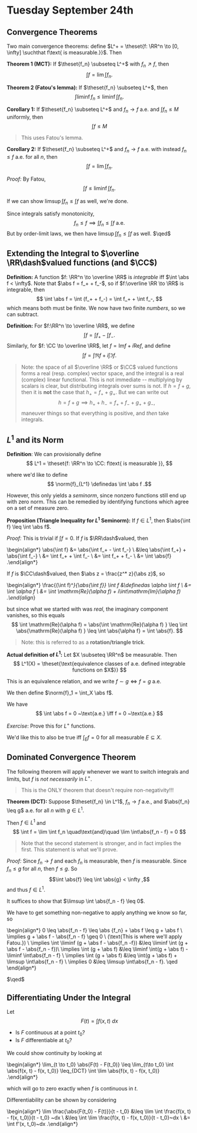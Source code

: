 # Tuesday September 24th 

## Convergence Theorems

Two main convergence theorems: define $L^+ = \theset{f: \RR^n \to [0, \infty] \suchthat f\text{ is measurable.}}$.
Then

**Theorem 1 (MCT):**
If $\theset{f_n} \subseteq L^+$ with $f_n \nearrow f$, then 
$$
\int f = \lim \int f_n.$$

**Theorem 2 (Fatou's lemma):**
If $\theset{f_n} \subseteq L^+$, then 
$$
\int \liminf f_n \leq \liminf \int f_n.
$$

**Corollary 1:**
If $\theset{f_n} \subseteq L^+$ and $f_n \to f$ a.e. and $\int f_n \leq M$ uniformly, then 
$$
\int f \leq M
$$ 

> This uses Fatou's lemma.


**Corollary 2:**
If $\theset{f_n} \subseteq L^+$ and $f_n \to f$ a.e. with instead $f_n \leq f$ a.e. for all $n$, then 
$$
\int f = \lim \int f_n
.$$

*Proof:*
By Fatou, 
$$
\int f \leq \liminf \int f_n
.$$

If we can show $\limsup \int f_n \leq \int f$ as well, we're done.

Since integrals satisfy monotonicity, 
$$
f_n \leq f \implies \int f_n \leq \int f ~\text{a.e.}
$$ 
But by order-limit laws, we then have $\limsup \int f_n \leq \int f$ as well. 
$\qed$

## Extending the Integral to $\overline \RR\dash$valued functions (and $\CC$)

**Definition:**
A function $f: \RR^n \to \overline \RR$ is *integrable* iff $\int \abs f < \infty$.
Note that $\abs f = f_+ + f_-$, so if $f:\overline \RR \to \RR$ is integrable, then 
$$
\int \abs f = \int (f_+ + f_-) = \int f_+ + \int f_-,
$$ 
which means both must be finite.
We now have two finite *numbers*, so we can subtract.

**Definition:**
For $f:\RR^n \to \overline \RR$, we define 
$$
\int f = \int f_+ - \int f_-.
$$
Similarly, for $f: \CC \to \overline \RR$, let $f = \mathrm{Im} f + i\mathrm{Re} f$, and define
$$
\int f = \int \Re f + i\int \Im f.
$$

> Note: the space of all $\overline \RR$ or $\CC$ valued functions forms a real (resp. complex) vector space, and the integral is a real (complex) linear functional. 
This is not immediate -- multiplying by scalars is clear, but distributing integrals over sums is not. 
If $h = f + g$, then it is **not** the case that $h_+ = f_+ + g_+$. But we can write out 
$$
h = f + g \implies h_+ + h_- = f_+ + f_- + g_+ + g_-
,$$ 
maneuver things so that everything is positive, and *then* take integrals.

## $L^1$ and its Norm
**Definition**:
We can provisionally define 
$$
L^1 = \theset{f: \RR^n \to \CC: f\text{ is measurable }},
$$

where we'd like to define 
$$
\norm{f}_{L^1} \definedas \int \abs f
.$$ 

However, this only yields a *seminorm*, since nonzero functions still end up with zero norm.
This can be remedied by identifying functions which agree on a set of measure zero.

**Proposition (Triangle Inequality for $L^1$ Seminorm):**
If $f\in L^1$, then $\abs{\int f} \leq \int \abs f$.

*Proof:*
This is trivial if $\int f = 0$.
If $f$ is $\RR\dash$valued, then

\begin{align*}
\abs{\int f} 
&= \abs{\int f_+ - \int f_-} \\
&\leq \abs{\int f_+} + \abs{\int f_-} \\
&= \int f_+ + \int f_- \\
&= \int f_+ + f_- \\
&= \int \abs{f}
.\end{align*}

If $f$ is $\CC\dash$valued, then $\abs z = \frac{z^* z}{\abs z}$, so

\begin{align*}
\frac{(\int f)^*}{\abs{\int f}} \int f 
&\definedas \alpha \int f \\
&= \int \alpha f \\
&= \int \mathrm{Re}(\alpha f) + i\int\mathrm{Im}(\alpha f) 
.\end{align*}

but since what we started with was *real*, the imaginary component vanishes, so this equals
$$
\int \mathrm{Re}(\alpha f) = \abs{\int \mathrm{Re}(\alpha f) } \leq \int \abs{\mathrm{Re}(\alpha f) } \leq \int \abs{\alpha f} = \int \abs{f}.
$$

> Note: this is referred to as a **rotation/triangle trick**.


**Actual definition of $L^1$:**
Let $X \subseteq \RR^n$ be measurable. 
Then
$$
L^1(X) = \theset{\text{equivalence classes of a.e. defined integrable functions on $X$}}
$$

This is an equivalence relation, and we write $f\sim g \iff f = g$ a.e.

We then define $\norm{f}_1 = \int_X \abs f$.

We have 
$$
\int \abs f = 0 ~\text{a.e.} \iff f = 0 ~\text{a.e.}
$$

*Exercise*: Prove this for $L^+$ functions.


We'd like this to also be true iff $\int_E f = 0$ for all measurable $E \subseteq X$.

## Dominated Convergence Theorem

The following theorem will apply whenever we want to switch integrals and limits, but $f$ is *not necessarily* in $L^+$.

> This is the ONLY theorem that doesn't require non-negativity!!!

**Theorem (DCT):**
Suppose $\theset{f_n} \in L^1$, $f_n \to f$ a.e., and $\abs{f_n} \leq g$ a.e. for all $n$ with $g\in L^1$.

Then $f\in L^1$ and 
$$
\int f = \lim \int f_n \quad\text{and}\quad \lim \int\abs{f_n - f} = 0
$$

> Note that the second statement is stronger, and in fact implies the first. This statement is what we'll prove.

*Proof:*
Since $f_n \to f$ and each $f_n$ is measurable, then $f$ is measurable.
Since $f_n \leq g$ for all $n$, then $f \leq g$.
So 
$$\int \abs{f} \leq \int \abs{g} < \infty
,$$ 
and thus $f\in L^1$.

It suffices to show that $\limsup \int \abs{f_n - f} \leq 0$.

We have to get something non-negative to apply anything we know so far, so

\begin{align*}
0 \leq \abs{f_n - f} \leq \abs {f_n} + \abs f \leq g + \abs f \\
\implies g + \abs f - \abs{f_n - f} \geq 0 \\
(\text{This is where we'll apply Fatou.}) \\
\implies \int \liminf (g + \abs f - \abs{f_n -f}) &\leq \liminf \int (g + \abs f - \abs{f_n - f})\\
\implies \int (g + \abs f) &\leq \liminf \int(g + \abs f) - \liminf \int\abs{f_n - f} \\
\implies \int (g + \abs f) &\leq \int(g + \abs f) + \limsup \int\abs{f_n - f} \\
\implies 0 &\leq \limsup \int\abs{f_n - f}. \qed
\end{align*}

$\qed$

## Differentiating Under the Integral

Let
$$
F(t) = \int f(x, t)~dx
$$

- Is $F$ continuous at a point $t_0$?
- Is $F$ differentiable at $t_0$?

We could show continuity by looking at 

\begin{align*}
\lim_{t \to t_0} \abs{F(t) - F(t_0)} 
\leq \lim_{t\to t_0} \int \abs{f(x, t) - f(x, t_0)} 
\leq_{DCT} \int \lim \abs{f(x, t) - f(x, t_0)}
.\end{align*}

which will go to zero exactly when $f$ is continuous in $t$.


Differentiability can be shown by considering

\begin{align*}
\lim \frac{\abs{F(t_0) - F(t)}}{t - t_0}
&\leq \lim \int \frac{f(x, t) - f(x, t_0)}{t - t_0} ~dx \\
&\leq \int \lim \frac{f(x, t) - f(x, t_0)}{t - t_0}~dx \\
&= \int f'(x, t_0)~dx
.\end{align*}

